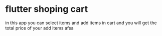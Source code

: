 # flutter shoping cart
 in this app you can select items and add items in cart and you will get the total price of your add items
afsa
